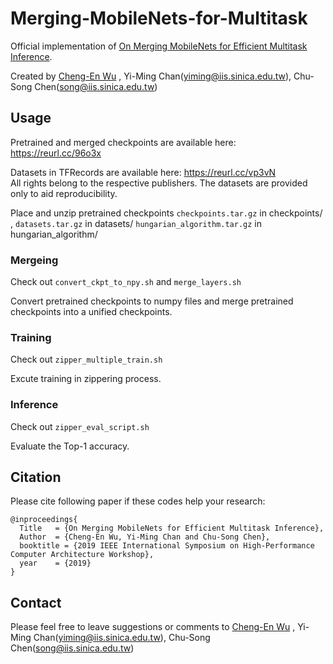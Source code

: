 # Merging-MobileNets-for-Multitask

Official implementation of [On Merging MobileNets for Efficient Multitask Inference](https://docs.wixstatic.com/ugd/42e7ad_1e56b18cd2f04c198550ceafee3b7685.pdf).


Created by [Cheng-En Wu](https://github.com/CEWu) , Yi-Ming Chan(yiming@iis.sinica.edu.tw), Chu-Song Chen(song@iis.sinica.edu.tw)

## Usage

Pretrained and merged checkpoints are available here: https://reurl.cc/96o3x


Datasets in TFRecords are available here: https://reurl.cc/vp3vN   
  All rights belong to the respective publishers. The datasets are provided only to aid reproducibility.

Place and unzip pretrained checkpoints `checkpoints.tar.gz` in checkpoints/ , 
      `datasets.tar.gz` in datasets/ `hungarian_algorithm.tar.gz` in hungarian_algorithm/
### Mergeing
Check out `convert_ckpt_to_npy.sh` and `merge_layers.sh`

Convert pretrained checkpoints to numpy files and merge pretrained checkpoints into a unified checkpoints. 
### Training
Check out `zipper_multiple_train.sh`

Excute training in zippering process.
### Inference
Check out `zipper_eval_script.sh`

Evaluate the Top-1 accuracy.

## Citation
Please cite following paper if these codes help your research:

    @inproceedings{
      Title   = {On Merging MobileNets for Efficient Multitask Inference},
      Author  = {Cheng-En Wu, Yi-Ming Chan and Chu-Song Chen}, 
      booktitle = {2019 IEEE International Symposium on High-Performance Computer Architecture Workshop},
      year    = {2019}
    }
     
    
## Contact
Please feel free to leave suggestions or comments to [Cheng-En Wu](https://github.com/CEWu) , Yi-Ming Chan(yiming@iis.sinica.edu.tw), Chu-Song Chen(song@iis.sinica.edu.tw)
